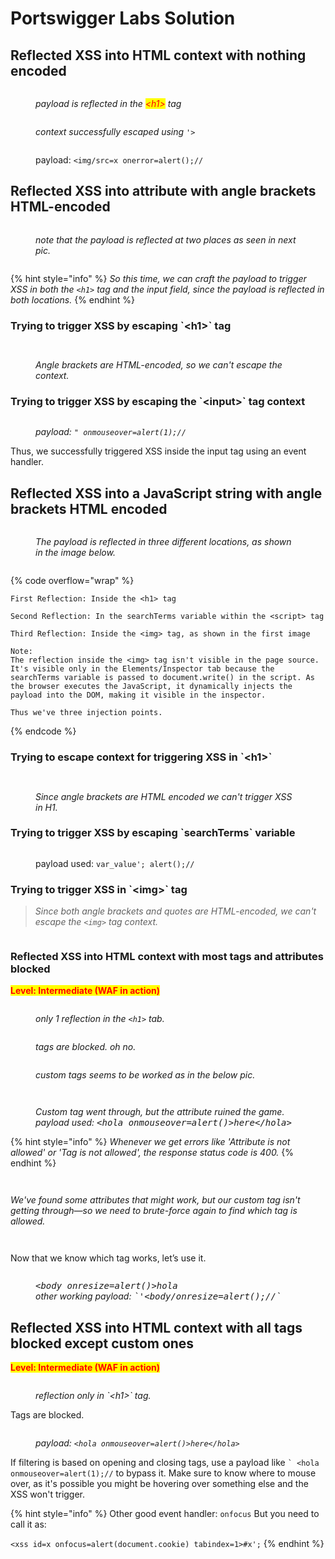 # Portswigger Labs Solution

## Reflected XSS into HTML context with nothing encoded

<div data-full-width="true"><figure><img src="../../../.gitbook/assets/image (11) (1).png" alt=""><figcaption><p><em>payload is reflected in the <mark style="color:red;">&#x3C;h1></mark> tag</em></p></figcaption></figure></div>

<figure><img src="../../../.gitbook/assets/image (13) (1).png" alt=""><figcaption><p><em>context successfully escaped using <code>'></code></em></p></figcaption></figure>

<figure><img src="../../../.gitbook/assets/image (14).png" alt=""><figcaption><p>payload: <code>&#x3C;img/src=x onerror=alert();//</code></p></figcaption></figure>

## Reflected XSS into attribute with angle brackets HTML-encoded

<figure><img src="../../../.gitbook/assets/image (15).png" alt=""><figcaption><p><em>note that the payload is reflected at two places as seen in next pic.</em> </p></figcaption></figure>

<figure><img src="../../../.gitbook/assets/image (17).png" alt=""><figcaption></figcaption></figure>

{% hint style="info" %}
_So this time, we can craft the payload to trigger XSS in both the `<h1>` tag and the input field, since the payload is reflected in both locations._
{% endhint %}

### Trying to trigger XSS by escaping \`\<h1>\` tag

<figure><img src="../../../.gitbook/assets/image (18).png" alt=""><figcaption></figcaption></figure>

<figure><img src="../../../.gitbook/assets/image (19).png" alt=""><figcaption><p><em>Angle brackets are HTML-encoded, so we can't escape the context.</em></p></figcaption></figure>

### Trying to trigger XSS by escaping the \`\<input>\` tag context

<figure><img src="../../../.gitbook/assets/image (20).png" alt=""><figcaption><p><em>payload: <code>" onmouseover=alert(1);//</code></em></p></figcaption></figure>

Thus, we successfully triggered XSS inside the input tag using an event handler.

## Reflected XSS into a JavaScript string with angle brackets HTML encoded

<figure><img src="../../../.gitbook/assets/image (23).png" alt=""><figcaption><p><em>The payload is reflected in three different locations, as shown in the image below.</em></p></figcaption></figure>

<figure><img src="../../../.gitbook/assets/image (22).png" alt=""><figcaption></figcaption></figure>

{% code overflow="wrap" %}
```
First Reflection: Inside the <h1> tag

Second Reflection: In the searchTerms variable within the <script> tag

Third Reflection: Inside the <img> tag, as shown in the first image

Note:
The reflection inside the <img> tag isn't visible in the page source. It's visible only in the Elements/Inspector tab because the searchTerms variable is passed to document.write() in the script. As the browser executes the JavaScript, it dynamically injects the payload into the DOM, making it visible in the inspector.

Thus we've three injection points. 
```
{% endcode %}

### Trying to escape context for triggering XSS in \`\<h1>\`

<figure><img src="../../../.gitbook/assets/image (24).png" alt=""><figcaption></figcaption></figure>

<figure><img src="../../../.gitbook/assets/image (25).png" alt=""><figcaption><p><em>Since angle brackets are HTML encoded we can't  trigger XSS in H1.</em> </p></figcaption></figure>

### Trying to trigger XSS by escaping \`searchTerms\`  variable

<figure><img src="../../../.gitbook/assets/image (26).png" alt=""><figcaption><p>payload used: <code>var_value'; alert();//</code></p></figcaption></figure>

### Trying to trigger XSS in \`\<img>\` tag

> _Since both angle brackets and quotes are HTML-encoded, we can't escape the `<img>` tag context._

<figure><img src="../../../.gitbook/assets/image (27).png" alt=""><figcaption></figcaption></figure>

### Reflected XSS into HTML context with most tags and attributes blocked

<mark style="color:red;">**Level: Intermediate (WAF in action)**</mark>

<figure><img src="../../../.gitbook/assets/image (28).png" alt=""><figcaption><p><em>only 1 reflection in the <code>&#x3C;h1></code> tab.</em> </p></figcaption></figure>

<figure><img src="../../../.gitbook/assets/image (29).png" alt=""><figcaption><p><em>tags are blocked. oh no.</em> </p></figcaption></figure>

<figure><img src="../../../.gitbook/assets/image (30).png" alt=""><figcaption><p><em>custom tags seems to be worked as in the below pic.</em> </p></figcaption></figure>

<figure><img src="../../../.gitbook/assets/image (31).png" alt=""><figcaption></figcaption></figure>

<figure><img src="../../../.gitbook/assets/image (32).png" alt=""><figcaption><p><em>Custom tag went through, but the attribute ruined the game. payload used: </em><kbd><em>&#x3C;hola onmouseover=alert()>here&#x3C;/hola></em></kbd></p></figcaption></figure>

{% hint style="info" %}
_Whenever we get errors like 'Attribute is not allowed' or 'Tag is not allowed', the response status code is 400._
{% endhint %}

<figure><img src="../../../.gitbook/assets/image (33).png" alt=""><figcaption></figcaption></figure>

<figure><img src="../../../.gitbook/assets/image (34).png" alt=""><figcaption></figcaption></figure>

_We've found some attributes that might work, but our custom tag isn't getting through—so we need to brute-force again to find which tag is allowed._

<figure><img src="../../../.gitbook/assets/image (35).png" alt=""><figcaption></figcaption></figure>

<figure><img src="../../../.gitbook/assets/image (36).png" alt=""><figcaption></figcaption></figure>

Now that we know which tag works, let’s use it.

<figure><img src="../../../.gitbook/assets/image (37).png" alt=""><figcaption><p><kbd><em>&#x3C;body onresize=alert()>hola</em></kbd><br><em>other working payload: </em><kbd><em>`'&#x3C;body/onresize=alert();//`</em></kbd></p></figcaption></figure>

## Reflected XSS into HTML context with all tags blocked except custom ones

<mark style="color:red;">**Level: Intermediate (WAF in action)**</mark>

<figure><img src="../../../.gitbook/assets/image (38).png" alt=""><figcaption><p><em>reflection only in `&#x3C;h1>` tag.</em> </p></figcaption></figure>

Tags are blocked.&#x20;

<figure><img src="../../../.gitbook/assets/image (39).png" alt=""><figcaption><p><em>payload: <code>&#x3C;hola onmouseover=alert()>here&#x3C;/hola></code></em></p></figcaption></figure>

If filtering is based on opening and closing tags, use a payload like `` ` <hola onmouseover=alert(1);// `` to bypass it. Make sure to know where to mouse over, as it's possible you might be hovering over something else and the XSS won't trigger.&#x20;

{% hint style="info" %}
Other good event handler: `onfocus` But you need to call it as:&#x20;

`<xss id=x onfocus=alert(document.cookie) tabindex=1>#x';`
{% endhint %}

